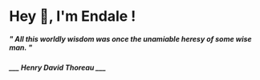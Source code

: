 <h1 title="head"> Hey 👋, I'm Endale !</h1>

**<h5><i>" All this worldly wisdom was once the unamiable heresy of some wise man. "</i></h5>**

*<b>___ Henry David Thoreau ___</b>*
